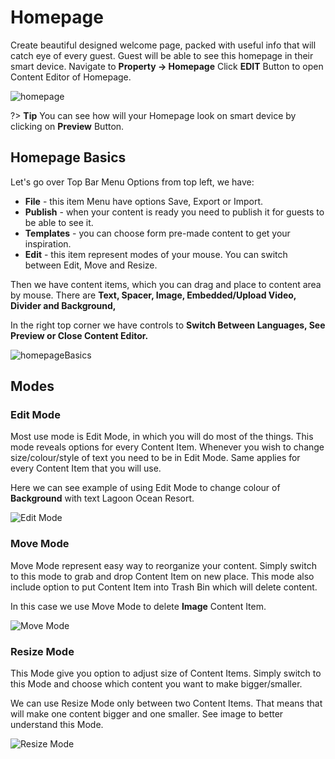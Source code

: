 # Homepage
Create beautiful designed welcome page, packed with useful info that will catch eye of every guest. Guest will be able to see this homepage in their smart device. Navigate to **Property -> Homepage**
Click **EDIT** Button to open Content Editor of Homepage.

![homepage](https://static.guestbell.com/img/docs/homepage/homepage.jpg)

?> **Tip** You can see how will your Homepage look on smart device by clicking on **Preview** Button.

## Homepage Basics
Let's go over Top Bar Menu Options from top left, we have:
- **File** - this item Menu have options Save, Export or Import.
- **Publish** - when your content is ready you need to publish it for guests to be able to see it. 
- **Templates** - you can choose form pre-made content to get your inspiration.
- **Edit** - this item represent modes of your mouse. You can switch between Edit, Move and Resize.

Then we have content items, which you can drag and place to content area by mouse. There are **Text, Spacer, Image, Embedded/Upload Video, Divider and Background,**

In the right top corner we have controls to **Switch Between Languages, See Preview or Close Content Editor.**

![homepageBasics](https://static.guestbell.com/img/docs/homepage/homepageBasics.jpg)

## Modes
### Edit Mode
Most use mode is Edit Mode, in which you will do most of the things. This mode reveals options for every Content Item. Whenever you wish to change size/colour/style of text you need to be in Edit Mode. Same applies for every Content Item that you will use.

Here we can see example of using Edit Mode to change colour of **Background** with text Lagoon Ocean Resort. 

![Edit Mode](https://static.guestbell.com/img/docs/homepage/homepageEditMode.jpg)

### Move Mode
Move Mode represent easy way to reorganize your content. Simply switch to this mode to grab and drop Content Item on new place. This mode also include option to put Content Item into Trash Bin which will delete content. 

In this case we use Move Mode to delete **Image** Content Item.

![Move Mode](https://static.guestbell.com/img/docs/homepage/homepageMoveMode.jpg)

### Resize Mode
This Mode give you option to adjust size of Content Items. Simply switch to this Mode and choose which content you want to make bigger/smaller.

We can use Resize Mode only between two Content Items. That means that will make one content bigger and one smaller. See image to better understand this Mode.

![Resize Mode](https://static.guestbell.com/img/docs/homepage/homepageResizeMode1.jpg)